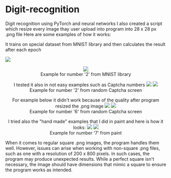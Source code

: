 # Digit-recognition
Digit recognition using PyTorch and neural networks
I also created a script which resize every image thay user upload into program into 28 x 28 px .png file
Here are some examples of how it works:
<p align="center">
  <p>
    It trains on special dataset from MNIST library and then calculates the result after each epoch
  </p>
  <img src="https://github.com/mryt66/Digit-recognition/assets/64143856/65b7a377-ad87-432f-a4ca-bd623ca28c5a" />    
  <br />
</p>

<p align="center">
  <img src="https://github.com/mryt66/Digit-recognition/assets/64143856/0180ec3d-0932-4155-817e-3b3766e022e0" />
  <br />
  Example for number '2' from MNIST library 
</p>

<p align="center">
  I tested it also in not easy examples such as Captcha numbers
  <img src="https://github.com/mryt66/Digit-recognition/assets/64143856/2b4e8727-9610-432b-b401-9e950ccfcbde" />
  <img src="https://github.com/mryt66/Digit-recognition/assets/64143856/c6310242-076b-425a-b8bf-9c34ec434102" />
  <br />
  Example for number '2' from random Captcha screen
</p>

<p align="center">
  For example below it didn't work because of the quality after program resized the .png image
  <img src="https://github.com/mryt66/Digit-recognition/assets/64143856/53d8b0f2-1d40-4956-bde7-577b9a57737a" />
  <img src="https://github.com/mryt66/Digit-recognition/assets/64143856/42edf800-6a89-40eb-8b96-0b8707c2cded" />
  <br />
  Example for number '6' from random Captcha screen
</p>

<p align="center">
  I tried also the "hand made" examples that I did in paint and here is how it looks:
  <img src="https://github.com/mryt66/Digit-recognition/assets/64143856/d9243d91-4f76-4f2e-a387-3de094aa455eS" />
  <img src="https://github.com/mryt66/Digit-recognition/assets/64143856/4518b47e-3cf3-48b8-8b56-c26c96cc8286" />
  <br />
  Example for number '7' from paint
</p>

When it comes to regular square .png images, the program handles them well. However, issues can arise when working with non-square .png files, such as one with a resolution of 200 x 800 pixels. In such cases, the program may produce unexpected results. While a perfect square isn't necessary, the image should have dimensions that mimic a square to ensure the program works as intended.




